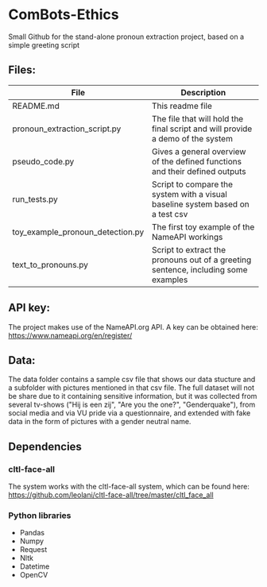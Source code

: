 # ComBots-Ethics
Small Github for the stand-alone pronoun extraction project, based on a simple greeting script

## Files:
File  | Description
------------- | -------------
README.md | This readme file
pronoun_extraction_script.py | The file that will hold the final script and will provide a demo of the system
pseudo_code.py  | Gives a general overview of the defined functions and their defined outputs
run_tests.py | Script to compare the system with a visual baseline system based on a test csv
toy_example_pronoun_detection.py | The first toy example of the NameAPI workings
text_to_pronouns.py | Script to extract the pronouns out of a greeting sentence, including some examples

## API key:
The project makes use of the NameAPI.org API. A key can be obtained here: https://www.nameapi.org/en/register/

## Data:
The data folder contains a sample csv file that shows our data stucture and a subfolder with pictures mentioned in that csv file. The full dataset will not be share due to it containing sensitive information, but it was collected from several tv-shows ("Hij is een zij", "Are you the one?", "Genderquake"), from social media and via VU pride via a questionnaire, and extended with fake data in the form of pictures with a gender neutral name.

## Dependencies
### cltl-face-all
The system works with the cltl-face-all system, which can be found here: https://github.com/leolani/cltl-face-all/tree/master/cltl_face_all
### Python libraries
* Pandas
* Numpy
* Request
* Nltk
* Datetime
* OpenCV
